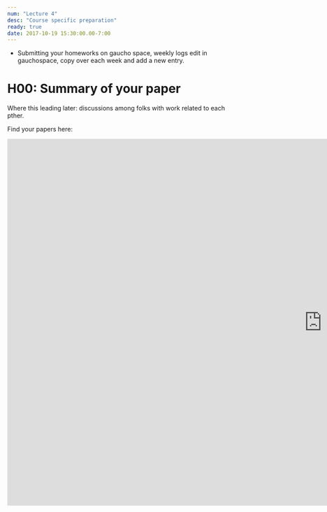 ```yaml
---
num: "Lecture 4"
desc: "Course specific preparation"
ready: true
date: 2017-10-19 15:30:00.00-7:00
---
```


* Submitting your homeworks on gaucho space, weekly logs edit in gauchospace, copy over each week and add a new entry.


# H00: Summary of your paper

Where this leading later: discussions among folks with work related to each pther.

Find your papers here:

<iframe src="https://docs.google.com/presentation/d/e/2PACX-1vRvxxownlGm8DxAXXi7muAGioncSSjxyNWEiXISlAfyDlTyHRqep9jswSQ6v8oXi-Na9OeUerbRakJj/embed?start=false&loop=false&delayms=60000" frameborder="0" width="1440" height="839" allowfullscreen="true" mozallowfullscreen="true" webkitallowfullscreen="true"></iframe>
